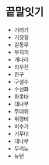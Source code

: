 # 끝말잇기

- 기러기
- 기찻길
- 길동무
- 무지개
- 개나리
- 리무진
- 진구
- 구설수
- 수선화
- 화롯대
- 대나무
- 무더위
- 위령비
- 비수기
- 기무대 
- 대나무
- 무리뉴
- 뉴턴